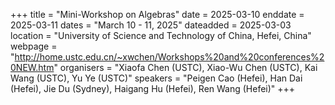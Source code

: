 +++
title = "Mini-Workshop on Algebras"
date = 2025-03-10
enddate = 2025-03-11
dates = "March 10 - 11, 2025"
dateadded = 2025-03-03
location = "University of Science and Technology of China, Hefei, China"
webpage = "http://home.ustc.edu.cn/~xwchen/Workshops%20and%20conferences%20NEW.htm"
organisers = "Xiaofa Chen (USTC), Xiao-Wu Chen (USTC), Kai Wang (USTC), Yu Ye (USTC)"
speakers = "Peigen Cao (Hefei), Han Dai (Hefei), Jie Du (Sydney), Haigang Hu (Hefei), Ren Wang (Hefei)"
+++
